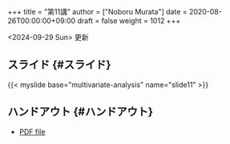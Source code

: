+++
title = "第11講"
author = ["Noboru Murata"]
date = 2020-08-26T00:00:00+09:00
draft = false
weight = 1012
+++

<span class="timestamp-wrapper"><span class="timestamp">&lt;2024-09-29 Sun&gt; </span></span> 更新


## スライド {#スライド}

{{< myslide base="multivariate-analysis" name="slide11" >}}


## ハンドアウト {#ハンドアウト}

-   [PDF file](https://noboru-murata.github.io/multivariate-analysis/pdfs/slide11.pdf)
